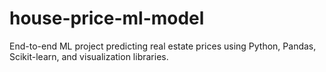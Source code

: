# house-price-ml-model
End-to-end ML project predicting real estate prices using Python, Pandas, Scikit-learn, and visualization libraries.
